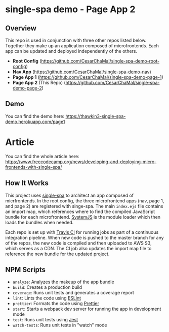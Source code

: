 # single-spa demo - Page App 2

## Overview

This repo is used in conjunction with three other repos listed below. Together they make up an application composed of microfrontends. Each app can be updated and deployed independently of the others.

- **Root Config** (https://github.com/CesarChaMal/single-spa-demo-root-config)
- **Nav App** (https://github.com/CesarChaMal/single-spa-demo-nav)
- **Page App 1** (https://github.com/CesarChaMal/single-spa-demo-page-1)
- **Page App 2** (This Repo) (https://github.com/CesarChaMal/single-spa-demo-page-2)

## Demo

You can find the demo here: https://thawkin3-single-spa-demo.herokuapp.com/page1

# Article

You can find the whole article here: https://www.freecodecamp.org/news/developing-and-deploying-micro-frontends-with-single-spa/

## How It Works

This project uses [single-spa](https://single-spa.js.org/) to architect an app composed of micrfrontends. In the root config, the three microfrontend apps (nav, page 1, and page 2) are registered with singe-spa. The main `index.ejs` file contains an import map, which references where to find the compiled JavaScript bundle for each microfrontend. [SystemJS](https://github.com/systemjs/systemjs) is the module loader which then loads the bundles when needed.

Each repo is set up with [Travis CI](https://travis-ci.org/) for running jobs as part of a continuous integration pipeline. When new code is pushed to the master branch for any of the repos, the new code is compiled and then uploaded to AWS S3, which serves as a CDN. The CI job also updates the import map file to reference the new bundle for the updated project.

## NPM Scripts

- `analyze`: Analyzes the makeup of the app bundle
- `build`: Creates a production build
- `coverage`: Runs unit tests and generates a coverage report
- `lint`: Lints the code using [ESLint](https://eslint.org/)
- `prettier`: Formats the code using [Prettier](https://prettier.io/)
- `start`: Starts a webpack dev server for running the app in development mode
- `test`: Runs unit tests using [Jest](https://jestjs.io/)
- `watch-tests`: Runs unit tests in "watch" mode
